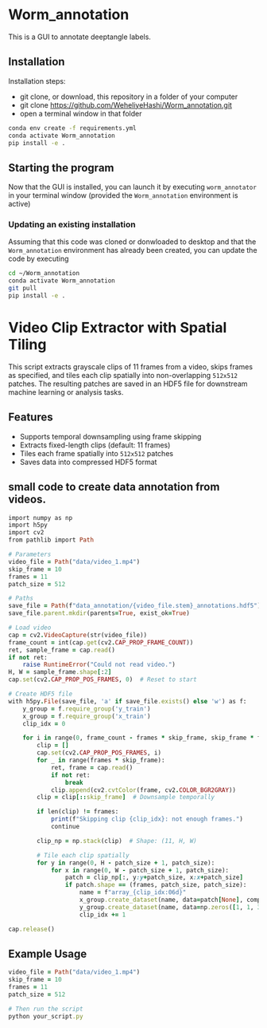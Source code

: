 # Worm_annotation

This is a GUI to annotate deeptangle labels.
## Installation

Installation steps:
* git clone, or download, this repository in a folder of your computer
* git clone https://github.com/WeheliyeHashi/Worm_annotation.git
* open a terminal window in that folder


```bash
conda env create -f requirements.yml
conda activate Worm_annotation
pip install -e .
```


## Starting the program

Now that the GUI is installed, you can launch it by executing
`worm_annotator` in your terminal window (provided the `Worm_annotation`
environment is active)


### Updating an existing installation

Assuming that this code was cloned or donwloaded to desktop and that the `Worm_annotation` environment has already been created, you can update the code by executing
```bash
cd ~/Worm_annotation
conda activate Worm_annotation
git pull
pip install -e .
```


# Video Clip Extractor with Spatial Tiling

This script extracts grayscale clips of 11 frames from a video, skips frames as specified, and tiles each clip spatially into non-overlapping `512x512` patches. The resulting patches are saved in an HDF5 file for downstream machine learning or analysis tasks.

## Features

- Supports temporal downsampling using frame skipping
- Extracts fixed-length clips (default: 11 frames)
- Tiles each frame spatially into `512x512` patches
- Saves data into compressed HDF5 format

## small code to create data annotation from videos.

```ruby
import numpy as np
import h5py
import cv2
from pathlib import Path

# Parameters
video_file = Path("data/video_1.mp4")
skip_frame = 10
frames = 11
patch_size = 512

# Paths
save_file = Path(f"data_annotation/{video_file.stem}_annotations.hdf5")
save_file.parent.mkdir(parents=True, exist_ok=True)

# Load video
cap = cv2.VideoCapture(str(video_file))
frame_count = int(cap.get(cv2.CAP_PROP_FRAME_COUNT))
ret, sample_frame = cap.read()
if not ret:
    raise RuntimeError("Could not read video.")
H, W = sample_frame.shape[:2]
cap.set(cv2.CAP_PROP_POS_FRAMES, 0)  # Reset to start

# Create HDF5 file
with h5py.File(save_file, 'a' if save_file.exists() else 'w') as f:
    y_group = f.require_group('y_train')
    x_group = f.require_group('x_train')
    clip_idx = 0

    for i in range(0, frame_count - frames * skip_frame, skip_frame * frames):
        clip = []
        cap.set(cv2.CAP_PROP_POS_FRAMES, i)
        for _ in range(frames * skip_frame):
            ret, frame = cap.read()
            if not ret:
                break
            clip.append(cv2.cvtColor(frame, cv2.COLOR_BGR2GRAY))
        clip = clip[::skip_frame]  # Downsample temporally

        if len(clip) != frames:
            print(f"Skipping clip {clip_idx}: not enough frames.")
            continue

        clip_np = np.stack(clip)  # Shape: (11, H, W)

        # Tile each clip spatially
        for y in range(0, H - patch_size + 1, patch_size):
            for x in range(0, W - patch_size + 1, patch_size):
                patch = clip_np[:, y:y+patch_size, x:x+patch_size]
                if patch.shape == (frames, patch_size, patch_size):
                    name = f"array_{clip_idx:06d}"
                    x_group.create_dataset(name, data=patch[None], compression='gzip')
                    y_group.create_dataset(name, data=np.zeros([1, 1, 3, 49, 2]), compression='gzip')
                    clip_idx += 1

cap.release()

```

## Example Usage

```ruby
video_file = Path("data/video_1.mp4")
skip_frame = 10
frames = 11
patch_size = 512

# Then run the script
python your_script.py
```
